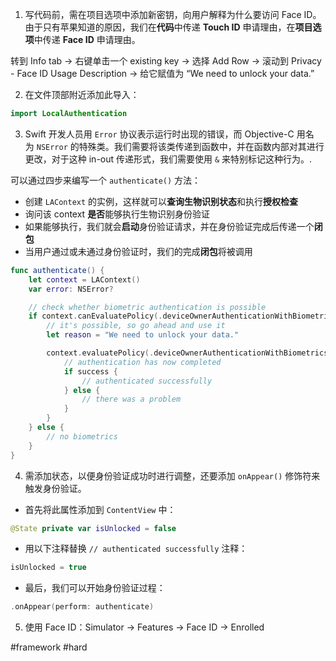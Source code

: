 1. 写代码前，需在项目选项中添加新密钥，向用户解释为什么要访问 Face ID。由于只有苹果知道的原因，我们在**代码**中传递 **Touch ID** 申请理由，在**项目选项**中传递 **Face ID** 申请理由。

转到 Info tab → 右键单击一个 existing key → 选择 Add Row → 滚动到 Privacy - Face ID Usage Description → 给它赋值为 “We need to unlock your data.”

2. 在文件顶部附近添加此导入：

```swift
import LocalAuthentication
```

3. Swift 开发人员用 `Error` 协议表示运行时出现的错误，而 Objective-C 用名为 `NSError` 的特殊类。我们需要将该类传递到函数中，并在函数内部对其进行更改，对于这种 in-out 传递形式，我们需要使用 `&` 来特别标记这种行为。.

可以通过四步来编写一个 `authenticate()` 方法：

- 创建 `LAContext` 的实例，这样就可以**查询生物识别状态**和执行**授权检查**
- 询问该 context **是否**能够执行生物识别身份验证
- 如果能够执行，我们就会**启动**身份验证请求，并在身份验证完成后传递一个**闭包**
- 当用户通过或未通过身份验证时，我们的完成**闭包**将被调用

```swift
func authenticate() {
    let context = LAContext()
    var error: NSError?

    // check whether biometric authentication is possible
    if context.canEvaluatePolicy(.deviceOwnerAuthenticationWithBiometrics, error: &error) {
        // it's possible, so go ahead and use it
        let reason = "We need to unlock your data."

        context.evaluatePolicy(.deviceOwnerAuthenticationWithBiometrics, localizedReason: reason) { success, authenticationError in
            // authentication has now completed
            if success {
                // authenticated successfully
            } else {
                // there was a problem
            }
        }
    } else {
        // no biometrics
    }
}
```

4. 需添加状态，以便身份验证成功时进行调整，还要添加 `onAppear()` 修饰符来触发身份验证。

- 首先将此属性添加到 `ContentView` 中：

```swift
@State private var isUnlocked = false
```

- 用以下注释替换 `// authenticated successfully` 注释：

```swift
isUnlocked = true
```

- 最后，我们可以开始身份验证过程：

```swift
.onAppear(perform: authenticate)
```

5. 使用 Face ID：Simulator → Features → Face ID → Enrolled

#framework #hard 